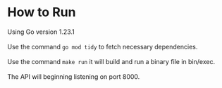 # How to Run
Using Go version 1.23.1<br><br>
Use the command ```go mod tidy``` to fetch necessary dependencies.<br><br>
Use the command ```make run``` it will build and run a binary file in bin/exec.<br><br>
The API will beginning listening on port 8000.
